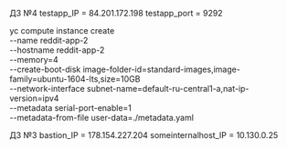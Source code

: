ДЗ №4
testapp_IP = 84.201.172.198
testapp_port = 9292

yc compute instance create \
  --name reddit-app-2 \
  --hostname reddit-app-2 \
  --memory=4 \
  --create-boot-disk image-folder-id=standard-images,image-family=ubuntu-1604-lts,size=10GB \
  --network-interface subnet-name=default-ru-central1-a,nat-ip-version=ipv4 \
  --metadata serial-port-enable=1 \
  --metadata-from-file user-data=./metadata.yaml

ДЗ №3
bastion_IP = 178.154.227.204
someinternalhost_IP = 10.130.0.25
